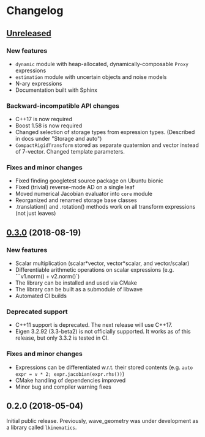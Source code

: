 # Changelog

## [Unreleased](https://github.com/wavelab/wave_geometry/compare/0.3.0..HEAD)
### New features
- `dynamic` module with heap-allocated, dynamically-composable `Proxy` expressions
- `estimation` module with uncertain objects and noise models
- N-ary expressions
- Documentation built with Sphinx

### Backward-incompatible API changes
- C++17 is now required
- Boost 1.58 is now required
- Changed selection of storage types from expression types.
  (Described in docs under "Storage and auto")
- `CompactRigidTransform` stored as separate quaternion and vector instead of 7-vector.
  Changed template parameters.

### Fixes and minor changes
- Fixed finding googletest source package on Ubuntu bionic
- Fixed (trivial) reverse-mode AD on a single leaf
- Moved numerical Jacobian evaluator into `core` module
- Reorganized and renamed storage base classes
- .translation() and .rotation() methods work on all transform expressions (not just leaves)

## [0.3.0](https://github.com/wavelab/wave_geometry/compare/0.2.0...0.3.0) (2018-08-19)
### New features
- Scalar multiplication (scalar\*vector, vector\*scalar, and vector\/scalar)
- Differentiable arithmetic operations on scalar expressions (e.g. ```v1.norm() + v2.norm()`)
- The library can be installed and used via CMake
- The library can be built as a submodule of libwave
- Automated CI builds

### Deprecated support
- C++11 support is deprecated. The next release will use C++17.
- Eigen 3.2.92 (3.3-beta2) is not officially supported. It works as of this release, but
only 3.3.2 is tested in CI.

### Fixes and minor changes
- Expressions can be differentiated w.r.t. their stored contents
  (e.g. `auto expr = v * 2; expr.jacobian(expr.rhs())`)
- CMake handling of dependencies improved
- Minor bug and compiler warning fixes

## 0.2.0 (2018-05-04)

Initial public release. Previously, wave_geometry was under development as a library
called `lkinematics`.